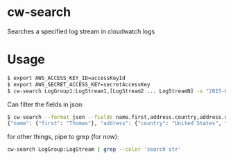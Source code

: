 # cw-search
Searches a specified log stream in cloudwatch logs

# Usage

```sh
$ export AWS_ACCESS_KEY_ID=accessKeyId
$ export AWS_SECRET_ACCESS_KEY=secretAccessKey
$ cw-search LogGroup1:LogStream1,[LogStream2 ... LogStreamN] -s "2015-04-07 00:00:00" -e "2015-04-07 23:59:59"
```

Can filter the fields in json:
```sh
$ cw-search --format json --fields name.first,address.country,address.state LogGroup:LogStream
{"name": {"first": "Thomas"}, "address": {"country": "United States", "state": "NC"}}
```

for other things, pipe to grep (for now):

```sh
cw-search LogGroup:LogStream | grep --color 'search str'
```
